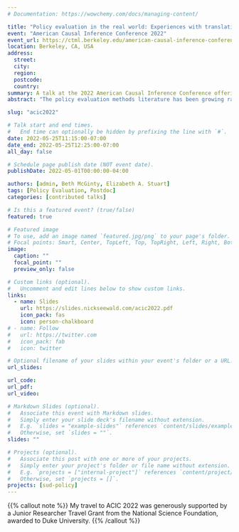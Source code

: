 ```yaml
---
# Documentation: https://wowchemy.com/docs/managing-content/

title: "Policy evaluation in the real world: Experiences with translating cutting-edge methods for an applied audience"
event: "American Causal Inference Conference 2022"
event_url: https://ctml.berkeley.edu/american-causal-inference-conference-2022
location: Berkeley, CA, USA
address:
  street:
  city:
  region:
  postcode:
  country:
summary: A talk at the 2022 American Causal Inference Conference offering advice on communicating cutting-edge methods for an applied audience, drawing on experience with using the augmented synthetic control method in a paper published in the Annals of Internal Medicine. Part of a session on methodological innovations for challenges in health policy and clinical care. 
abstract: "The policy evaluation methods literature has been growing rapidly in recent years, with several new developments that enable stronger, more robust causal inference in this setting. However, translating these ideas into meaningful applied science can be challenging. In this talk, we present several strategies for successfully communicating the need for and the use of advanced causal inference methods in health policy evaluation. Throughout, we use experiences gleaned from recent work using augmented synthetic controls to investigate the effects of state opioid prescribing laws on use of opioids and other pain treatments among commercially insured adults in the U.S. In particular, we focus on the importance of study design in isolating the effect of a law in a complex policy environment: given the rapidly growing set of methods available, it is increasingly critical to select an approach appropriate for the research question. We also discuss strategies for clearly justifying the use of the chosen method as well as considerations for explaining effects and inference from cutting-edge methods to address a scientific question. With this, we hope to narrow the gap between theory and practice in the policy evaluation space."

slug: "acic2022"

# Talk start and end times.
#   End time can optionally be hidden by prefixing the line with `#`.
date: 2022-05-25T11:15:00-07:00
date_end: 2022-05-25T12:25:00-07:00
all_day: false

# Schedule page publish date (NOT event date).
publishDate: 2022-05-01T00:00:00-04:00

authors: [admin, Beth McGinty, Elizabeth A. Stuart]
tags: [Policy Evaluation, Postdoc]
categories: [contributed talks]

# Is this a featured event? (true/false)
featured: true

# Featured image
# To use, add an image named `featured.jpg/png` to your page's folder. 
# Focal points: Smart, Center, TopLeft, Top, TopRight, Left, Right, BottomLeft, Bottom, BottomRight.
image:
  caption: ""
  focal_point: ""
  preview_only: false

# Custom links (optional).
#   Uncomment and edit lines below to show custom links.
links:
  - name: Slides
    url: https://slides.nickseewald.com/acic2022.pdf
    icon_pack: fas
    icon: person-chalkboard
# - name: Follow
#   url: https://twitter.com
#   icon_pack: fab
#   icon: twitter

# Optional filename of your slides within your event's folder or a URL.
url_slides: 

url_code:
url_pdf:
url_video:

# Markdown Slides (optional).
#   Associate this event with Markdown slides.
#   Simply enter your slide deck's filename without extension.
#   E.g. `slides = "example-slides"` references `content/slides/example-slides.md`.
#   Otherwise, set `slides = ""`.
slides: ""

# Projects (optional).
#   Associate this post with one or more of your projects.
#   Simply enter your project's folder or file name without extension.
#   E.g. `projects = ["internal-project"]` references `content/project/deep-learning/index.md`.
#   Otherwise, set `projects = []`.
projects: [sud-policy]
---
```

{{% callout note %}}
My travel to ACIC 2022 was generously supported by a Junior Researcher Travel Grant from the National Science Foundation, awarded to Duke University.
{{% /callout %}}